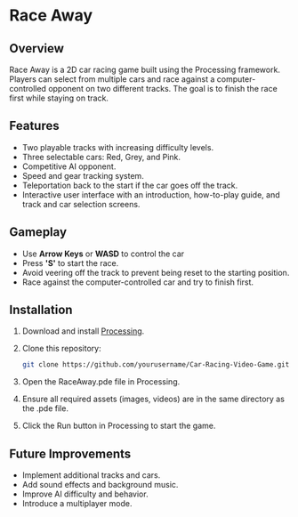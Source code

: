 # Race Away

## Overview
Race Away is a 2D car racing game built using the Processing framework. Players can select from multiple cars and race against a computer-controlled opponent on two different tracks. The goal is to finish the race first while staying on track.

## Features
- Two playable tracks with increasing difficulty levels.
- Three selectable cars: Red, Grey, and Pink.
- Competitive AI opponent.
- Speed and gear tracking system.
- Teleportation back to the start if the car goes off the track.
- Interactive user interface with an introduction, how-to-play guide, and track and car selection screens.

## Gameplay
- Use **Arrow Keys** or **WASD** to control the car
- Press **'S'** to start the race.
- Avoid veering off the track to prevent being reset to the starting position.
- Race against the computer-controlled car and try to finish first.

## Installation
1. Download and install [Processing](https://processing.org/download/).
2. Clone this repository:
   
   ```sh
   git clone https://github.com/yourusername/Car-Racing-Video-Game.git
   ```
3. Open the RaceAway.pde file in Processing.
4. Ensure all required assets (images, videos) are in the same directory as the .pde file.
5. Click the Run button in Processing to start the game.

## Future Improvements
- Implement additional tracks and cars.
- Add sound effects and background music.
- Improve AI difficulty and behavior.
- Introduce a multiplayer mode.
